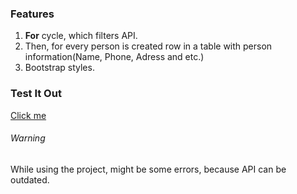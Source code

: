 ### Features
1. **For** cycle, which filters API.
2. Then, for every person is created row in a table with person information(Name, Phone, Adress and etc.)
3. Bootstrap styles.


### Test It Out
[Click me](danbilous1.github.io/API-Random-People-List/)


###### Warning

While using the project, might be some errors, because API can be outdated.
